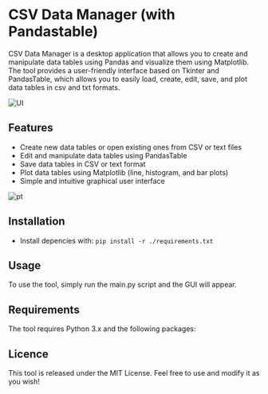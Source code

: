 # CSV Data Manager (with Pandastable)
CSV Data Manager is a desktop application that allows you to create and manipulate data tables using Pandas and visualize them using Matplotlib. The tool provides a user-friendly interface based on Tkinter and PandasTable, which allows you to easily load, create, edit, save, and plot data tables in csv and txt formats.

![UI](https://github.com/Rewyero/Data_Manager/blob/master/screenshots/main_frame.PNG?raw=true "UI")

## Features
- Create new data tables or open existing ones from CSV or text files
- Edit and manipulate data tables using PandasTable
- Save data tables in CSV or text format
- Plot data tables using Matplotlib (line, histogram, and bar plots)
- Simple and intuitive graphical user interface

![pt](https://github.com/Rewyero/Data_Manager/blob/master/screenshots/ploting_frame.PNG?raw=true "pt")

## Installation
- Install depencies with:
`pip install -r ./requirements.txt`

## Usage
To use the tool, simply run the main.py script and the GUI will appear.

## Requirements
The tool requires Python 3.x and the following packages:

## Licence
This tool is released under the MIT License. Feel free to use and modify it as you wish!

